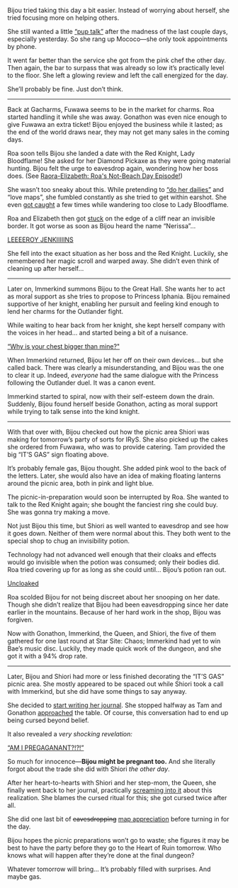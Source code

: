 Bijou tried taking this day a bit easier. Instead of worrying about herself, she tried focusing more on helping others.

She still wanted a little [“pup talk”](https://youtu.be/uMenK-yr3ss?t=420) after the madness of the last couple days, especially yesterday. So she rang up Mococo—she only took appointments by phone.

It went far better than the service she got from the pink chef the other day. Then again, the bar to surpass that was already so low it’s practically level to the floor. She left a glowing review and left the call energized for the day.

She’ll probably be fine. Just don’t think.

---

Back at Gacharms, Fuwawa seems to be in the market for charms. Roa started handling it while she was away. Gonathon was even nice enough to give Fuwawa an extra ticket! Bijou enjoyed the business while it lasted; as the end of the world draws near, they may not get many sales in the coming days.

Roa soon tells Bijou she landed a date with the Red Knight, Lady Bloodflame! She asked for her Diamond Pickaxe as they were going material hunting. Bijou felt the urge to eavesdrop again, wondering how her boss does. (See [Raora-Elizabeth: Roa's Not-Beach Day Episode!](#edge:raora-liz))

She wasn’t too sneaky about this. While pretending to [“do her dailies”](https://youtu.be/uMenK-yr3ss?t=2122) and “love maps”, she fumbled constantly as she tried to get within earshot. She even [got caught](https://youtu.be/uMenK-yr3ss?t=2889) a few times while wandering too close to Lady Bloodflame.

Roa and Elizabeth then got [stuck](https://youtu.be/uMenK-yr3ss?t=2958) on the edge of a cliff near an invisible border. It got worse as soon as Bijou heard the name “Nerissa”...

[LEEEEROY JENKIIIIINS](#embed:https://youtu.be/uMenK-yr3ss?t=3005)

She fell into the exact situation as her boss and the Red Knight. Luckily, she remembered her magic scroll and warped away. She didn’t even think of cleaning up after herself…

---

Later on, Immerkind summons Bijou to the Great Hall. She wants her to act as moral support as she tries to propose to Princess Iphania. Bijou remained supportive of her knight, enabling her pursuit and feeling kind enough to lend her charms for the Outlander fight.

While waiting to hear back from her knight, she kept herself company with the voices in her head… and started being a bit of a nuisance.

[“Why is your chest bigger than mine?"](#embed:https://youtu.be/uMenK-yr3ss?t=6576)

When Immerkind returned, Bijou let her off on their own devices… but she called back. There was clearly a misunderstanding, and Bijou was the one to clear it up. Indeed, _everyone_ had the same dialogue with the Princess following the Outlander duel. It was a canon event.

Immerkind started to spiral, now with their self-esteem down the drain. Suddenly, Bijou found herself beside Gonathon, acting as moral support while trying to talk sense into the kind knight.

---

With that over with, Bijou checked out how the picnic area Shiori was making for tomorrow’s party of sorts for IRyS. She also picked up the cakes she ordered from Fuwawa, who was to provide catering. Tam provided the big “IT’S GAS” sign floating above.

It’s probably female gas, Bijou thought. She added pink wool to the back of the letters. Later, she would also have an idea of making floating lanterns around the picnic area, both in pink and light blue.

The picnic-in-preparation would soon be interrupted by Roa. She wanted to talk to the Red Knight again; she bought the fanciest ring she could buy. She was gonna try making a move.

Not just Bijou this time, but Shiori as well wanted to eavesdrop and see how it goes down. Neither of them were normal about this. They both went to the special shop to chug an invisibility potion.

Technology had not advanced well enough that their cloaks and effects would go invisible when the potion was consumed; only their bodies did. Roa tried covering up for as long as she could until… Bijou’s potion ran out.

[Uncloaked](#embed:https://youtu.be/uMenK-yr3ss?t=10983)

Roa scolded Bijou for not being discreet about her snooping on her date. Though she didn’t realize that Bijou had been eavesdropping since her date earlier in the mountains. Because of her hard work in the shop, Bijou was forgiven.

Now with Gonathon, Immerkind, the Queen, and Shiori, the five of them gathered for one last round at Star Site: Chaos; Immerkind had yet to win Bae’s music disc. Luckily, they made quick work of the dungeon, and she got it with a 94% drop rate.

---

Later, Bijou and Shiori had more or less finished decorating the “IT’S GAS” picnic area. She mostly appeared to be spaced out while Shiori took a call with Immerkind, but she did have some things to say anyway.

She decided to [start writing her journal](https://youtu.be/uMenK-yr3ss?t=14570). She stopped halfway as Tam and Gonathon [approached](https://youtu.be/uMenK-yr3ss?t=15364) the table. Of course, this conversation had to end up being cursed beyond belief.

It also revealed a _very shocking revelation:_

[“AM I PREGAGANANT?!?!”](#embed:https://youtu.be/uMenK-yr3ss?t=15785)

So much for innocence—**Bijou might be pregnant too.** And she literally forgot about the trade she did with Shiori _the other day_.

After her heart-to-hearts with Shiori and her step-mom, the Queen, she finally went back to her journal, practically [screaming into it](https://youtu.be/uMenK-yr3ss?t=16625) about this realization. She blames the cursed ritual for this; she got cursed twice after all.

She did one last bit of ~~eavesdropping~~ [map appreciation](https://youtu.be/uMenK-yr3ss?t=17101) before turning in for the day.

Bijou hopes the picnic preparations won’t go to waste; she figures it may be best to have the party before they go to the Heart of Ruin tomorrow. Who knows what will happen after they’re done at the final dungeon?

Whatever tomorrow will bring… It’s probably filled with surprises. And maybe gas.
